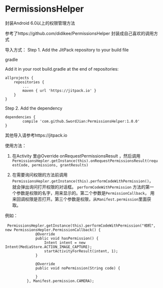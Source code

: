 # PermissionsHelper
封装Android 6.0以上的权限管理方法

参考了https://github.com/didikee/PermissionsHelper 封装成自己喜欢的调用方式

导入方式：
Step 1. Add the JitPack repository to your build file

gradle

Add it in your root build.gradle at the end of repositories:

	allprojects {
		repositories {
			...
			maven { url 'https://jitpack.io' }
		}
	}
Step 2. Add the dependency

	dependencies {
	        compile 'com.github.SwordJian:PermissionsHelper:1.0.0'
	}
  
  其他导入请参考https://jitpack.io
  
  使用方法：
  1. 在Activity 里@Override onRequestPermissionsResult ，然后调用`PermissionsHepler.getInstance(this).onRequestPermissionsResult(requestCode, permissions, grantResults)`<br>
  
  2. 在需要询问权限的方法前调用`PermissionsHepler.getInstance(this).performCodeWithPermission()`， 就会弹出询问打开权限的对话框。
  `performCodeWithPermission` 方法的第一个参数是权限的名字，用来显示的。第二个参数是`PermissionCallback`， 用来回调权限是否打开。第三个参数是权限，从`Manifest.permission`里面获取。<br>
  
  例如：
  ```
   PermissionsHepler.getInstance(this).performCodeWithPermission("相机", new PermissionsHepler.PermissionCallback() {
                @Override
                public void hasPermission() {
                    Intent intent = new Intent(MediaStore.ACTION_IMAGE_CAPTURE);
                    startActivityForResult(intent, 1);
                }

                @Override
                public void noPermission(String code) {

                }
            }, Manifest.permission.CAMERA);
```
